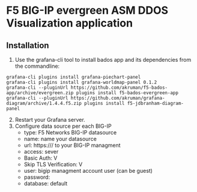 # F5 BIG-IP evergreen ASM DDOS Visualization application 
## Installation
1. Use the grafana-cli tool to install bados app and its dependencies from the commandline:
```
grafana-cli plugins install grafana-piechart-panel
grafana-cli plugins install grafana-worldmap-panel 0.1.2
grafana-cli --pluginUrl https://github.com/akruman/f5-bados-app/archive/evergreen.zip plugins install f5-bados-evergreen-app
grafana-cli --pluginUrl https://github.com/akruman/grafana-diagram/archive/1.4.4.f5.zip plugins install f5-jdbranham-diagram-panel
```
2. Restart your Grafana server.
3. Configure data source per each BIG-IP
    - type: F5 Networks BIG-IP datasource
    - name: name your datasource
    - url: https://<ip>/ to your BIG-IP managment
    - access: sever
    - Basic Auth: V
    - Skip TLS Verification: V
    - user: bigip managment account user (can be guest)
    - password: 
    - database: default